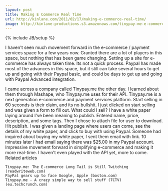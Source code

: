 ```yaml
---
layout: post
title: Making E Commerce Real Time
url: http://kinlane.com/2011/02/17/making-e-commerce-real-time/
image: http://kinlane-productions.s3.amazonaws.com/tinypay-me-e-commerce.png
---
```

{% include JB/setup %}
I haven't seen much movement forward in the e-commerce / payment services space for a few years now. Granted there are a lot of players in this space, but nothing that has been game changing.
Setting up a site for e-commerce has always taken time. Its not a quick process. Paypal has made most of the advances in this space, but it still can take several hours to get up and going with their Paypal basic, and could be days to get up and going with Paypal Advanced integration.

I came across a company called Tinypay.me the other day. I learned about them through Mashape, who Tinypay.me uses for their API.
Tinypay.me is a next generation e-commerce and payment services platform. Start selling in 60 seconds is their claim, and its no bullshit.
I just clicked on start selling and was given a form to fill out. What could I sell? I have a white paper laying around I've been meaning to publish.
Entered name, price, description, and some tags. Then I chose to attach file for user to download. Hit publish.
I was given a landing page where users can come, see the details of my white paper, and click to buy with using Paypal.
Someone had inquired about buying my white paper, I sent them email with link. 10 minutes later I had email saying there was $25.00 in my Paypal account.
Impressive movement forward in simplifying e-commerce and making it more real-time. I haven't even played with the API yet, more to come.
Related articles

	Tinypay.me: The E-commerce Long Tail is Still Twitching (readwriteweb.com)
	PayPal gears up to face Google, Apple (boston.com)
	Tinypay.me - A crazy simple way to sell stuff (TCTV) (eu.techcrunch.com)

